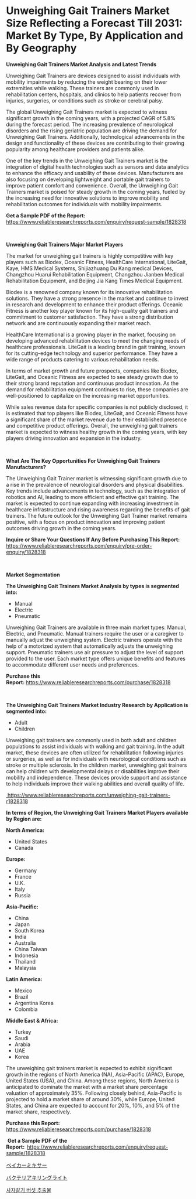 <p><h1>Unweighing Gait Trainers Market Size Reflecting a Forecast Till 2031: Market By Type, By Application and By Geography</h1></p><p><strong>Unweighing Gait Trainers Market Analysis and Latest Trends</strong></p>
<p><p>Unweighing Gait Trainers are devices designed to assist individuals with mobility impairments by reducing the weight bearing on their lower extremities while walking. These trainers are commonly used in rehabilitation centers, hospitals, and clinics to help patients recover from injuries, surgeries, or conditions such as stroke or cerebral palsy.</p><p>The global Unweighing Gait Trainers market is expected to witness significant growth in the coming years, with a projected CAGR of 5.8% during the forecast period. The increasing prevalence of neurological disorders and the rising geriatric population are driving the demand for Unweighing Gait Trainers. Additionally, technological advancements in the design and functionality of these devices are contributing to their growing popularity among healthcare providers and patients alike.</p><p>One of the key trends in the Unweighing Gait Trainers market is the integration of digital health technologies such as sensors and data analytics to enhance the efficacy and usability of these devices. Manufacturers are also focusing on developing lightweight and portable gait trainers to improve patient comfort and convenience. Overall, the Unweighing Gait Trainers market is poised for steady growth in the coming years, fueled by the increasing need for innovative solutions to improve mobility and rehabilitation outcomes for individuals with mobility impairments.</p></p>
<p><strong>Get a Sample PDF of the Report:&nbsp;</strong> <a href="https://www.reliableresearchreports.com/enquiry/request-sample/1828318">https://www.reliableresearchreports.com/enquiry/request-sample/1828318</a></p>
<p>&nbsp;</p>
<p><strong>Unweighing Gait Trainers Major Market Players</strong></p>
<p><p>The market for unweighing gait trainers is highly competitive with key players such as Biodex, Oceanic Fitness, HealthCare International, LiteGait, Kaye, HMS Medical Systems, Shijiazhuang Du Kang medical Devices, Changzhou Huarui Rehabilitation Equipment, Changzhou Jianben Medical Rehabilitation Equipment, and Beijing Jia Kang Times Medical Equipment. </p><p>Biodex is a renowned company known for its innovative rehabilitation solutions. They have a strong presence in the market and continue to invest in research and development to enhance their product offerings. Oceanic Fitness is another key player known for its high-quality gait trainers and commitment to customer satisfaction. They have a strong distribution network and are continuously expanding their market reach.</p><p>HealthCare International is a growing player in the market, focusing on developing advanced rehabilitation devices to meet the changing needs of healthcare professionals. LiteGait is a leading brand in gait training, known for its cutting-edge technology and superior performance. They have a wide range of products catering to various rehabilitation needs.</p><p>In terms of market growth and future prospects, companies like Biodex, LiteGait, and Oceanic Fitness are expected to see steady growth due to their strong brand reputation and continuous product innovation. As the demand for rehabilitation equipment continues to rise, these companies are well-positioned to capitalize on the increasing market opportunities.</p><p>While sales revenue data for specific companies is not publicly disclosed, it is estimated that top players like Biodex, LiteGait, and Oceanic Fitness have a significant share of the market revenue due to their established presence and competitive product offerings. Overall, the unweighing gait trainers market is expected to witness healthy growth in the coming years, with key players driving innovation and expansion in the industry.</p></p>
<p>&nbsp;</p>
<p><strong>What Are The Key Opportunities For Unweighing Gait Trainers Manufacturers?</strong></p>
<p><p>The Unweighing Gait Trainer market is witnessing significant growth due to a rise in the prevalence of neurological disorders and physical disabilities. Key trends include advancements in technology, such as the integration of robotics and AI, leading to more efficient and effective gait training. The market is expected to continue expanding with increasing investment in healthcare infrastructure and rising awareness regarding the benefits of gait trainers. The future outlook for the Unweighing Gait Trainer market remains positive, with a focus on product innovation and improving patient outcomes driving growth in the coming years.</p></p>
<p><strong>Inquire or Share Your Questions If Any Before Purchasing This Report:</strong> <a href="https://www.reliableresearchreports.com/enquiry/pre-order-enquiry/1828318">https://www.reliableresearchreports.com/enquiry/pre-order-enquiry/1828318</a></p>
<p>&nbsp;</p>
<p><strong>Market Segmentation</strong></p>
<p><strong>The Unweighing Gait Trainers Market Analysis by types is segmented into:</strong></p>
<p><ul><li>Manual</li><li>Electric</li><li>Pneumatic</li></ul></p>
<p><p>Unweighing Gait Trainers are available in three main market types: Manual, Electric, and Pneumatic. Manual trainers require the user or a caregiver to manually adjust the unweighing system. Electric trainers operate with the help of a motorized system that automatically adjusts the unweighing support. Pneumatic trainers use air pressure to adjust the level of support provided to the user. Each market type offers unique benefits and features to accommodate different user needs and preferences.</p></p>
<p><strong>Purchase this Report:&nbsp;</strong><a href="https://www.reliableresearchreports.com/purchase/1828318">https://www.reliableresearchreports.com/purchase/1828318</a></p>
<p>&nbsp;</p>
<p><strong>The Unweighing Gait Trainers Market Industry Research by Application is segmented into:</strong></p>
<p><ul><li>Adult</li><li>Children</li></ul></p>
<p><p>Unweighing gait trainers are commonly used in both adult and children populations to assist individuals with walking and gait training. In the adult market, these devices are often utilized for rehabilitation following injuries or surgeries, as well as for individuals with neurological conditions such as stroke or multiple sclerosis. In the children market, unweighing gait trainers can help children with developmental delays or disabilities improve their mobility and independence. These devices provide support and assistance to help individuals improve their walking abilities and overall quality of life.</p></p>
<p><a href="https://www.reliableresearchreports.com/unweighing-gait-trainers-r1828318">&nbsp;https://www.reliableresearchreports.com/unweighing-gait-trainers-r1828318</a></p>
<p><strong>In terms of Region, the Unweighing Gait Trainers Market Players available by Region are:</strong></p>
<p>
    <p> <strong> North America: </strong>
        <ul>
            <li>United States</li>
            <li>Canada</li>
        </ul>
        </p> 
    <p> <strong> Europe: </strong>
        <ul>
            <li>Germany</li>
            <li>France</li>
            <li>U.K.</li>
            <li>Italy</li>
            <li>Russia</li>
        </ul>
        </p> 
    <p> <strong> Asia-Pacific: </strong>
        <ul>
            <li>China</li>
            <li>Japan</li>
            <li>South Korea</li>
            <li>India</li>
            <li>Australia</li>
            <li>China Taiwan</li>
            <li>Indonesia</li>
            <li>Thailand</li>
            <li>Malaysia</li>
        </ul>
        </p> 
    <p> <strong> Latin America: </strong>
        <ul>
            <li>Mexico</li>
            <li>Brazil</li>
            <li>Argentina Korea</li>
            <li>Colombia</li>
        </ul>
        </p> 
    <p> <strong> Middle East & Africa: </strong>
        <ul>
            <li>Turkey</li>
            <li>Saudi</li>
            <li>Arabia</li>
            <li>UAE</li>
            <li>Korea</li>
        </ul>
    </p>
    </p>
<p><p>The unweighing gait trainers market is expected to exhibit significant growth in the regions of North America (NA), Asia-Pacific (APAC), Europe, United States (USA), and China. Among these regions, North America is anticipated to dominate the market with a market share percentage valuation of approximately 35%. Following closely behind, Asia-Pacific is projected to hold a market share of around 30%, while Europe, United States, and China are expected to account for 20%, 10%, and 5% of the market share, respectively.</p></p>
<p><strong>Purchase this Report: </strong><a href="https://www.reliableresearchreports.com/purchase/1828318">https://www.reliableresearchreports.com/purchase/1828318</a></p>
<p>&nbsp;<strong>Get a Sample PDF of the Report:&nbsp;&nbsp;</strong><a href="https://www.reliableresearchreports.com/enquiry/request-sample/1828318">https://www.reliableresearchreports.com/enquiry/request-sample/1828318</a></p>
<p><strong></strong></p>
<p><p><a href="https://medium.com/@jerrycurtis23/%E3%83%99%E3%83%BC%E3%82%AB%E3%83%BC%E3%83%9F%E3%82%AD%E3%82%B5%E3%83%BC%E5%B8%82%E5%A0%B4%E3%81%AE%E3%83%A1%E3%83%88%E3%83%AA%E3%82%AF%E3%82%B9%E3%82%92%E8%A7%A3%E8%AA%AD%E3%81%99%E3%82%8B-%E5%B8%82%E5%A0%B4%E3%82%B7%E3%82%A7%E3%82%A2-%E3%83%88%E3%83%AC%E3%83%B3%E3%83%89-%E6%88%90%E9%95%B7%E3%83%91%E3%82%BF%E3%83%BC%E3%83%B3-7bbc32eeca94">ベイカーミキサー</a></p><p><a href="https://medium.com/@josuehezog2023/%E3%83%90%E3%82%AF%E3%83%86%E3%83%AA%E3%82%A2%E6%AE%BA%E8%8F%8C%E3%83%A9%E3%82%A4%E3%83%88%E5%B8%82%E5%A0%B4-%E5%B8%82%E5%A0%B4cagr-%E5%B8%82%E5%A0%B4%E3%83%88%E3%83%AC%E3%83%B3%E3%83%89-%E5%8F%8A%E3%81%B3%E6%88%90%E9%95%B7%E6%88%A6%E7%95%A5%E3%81%AB%E9%96%A2%E3%81%99%E3%82%8B%E6%B4%9E%E5%AF%9F-5d4f3ff6f6f3">バクテリアキリングライト</a></p><p><a href="https://medium.com/@royaloeger/%EC%82%AC%EC%9E%90%EA%B0%90%ED%83%9C%EB%B2%84%EC%84%AF-%EC%B6%94%EC%B6%9C%EB%AC%BC-%EC%8B%9C%EC%9E%A5-%EA%B7%9C%EB%AA%A8-%EB%B0%8F-%EC%8B%9C%EC%9E%A5-%EB%8F%99%ED%96%A5-%EC%99%84%EC%A0%84%ED%95%9C-%EC%82%B0%EC%97%85-%EA%B0%9C%EC%9A%94-2024%EB%85%84%EB%B6%80%ED%84%B0-2031%EB%85%84-d6fd49471b33">사자갈기 버섯 추출물</a></p></p>